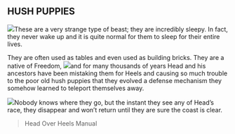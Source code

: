 ## HUSH PUPPIES

![](texture-hushPuppy?float-right)These are a very strange type of beast; they are incredibly 
sleepy. In fact, they never wake up and it is quite normal for them to sleep for 
their entire lives.

They are often used as tables and even used as building bricks. 
They are a native of Freedom, ![](texture-head_walking_right_2?clear-both)and for many thousands of years Head and his ancestors 
have been mistaking them for Heels and causing so much trouble to the poor old hush
puppies that they evolved a defense mechanism they somehow learned to teleport
themselves away.

![](texture-animated-bubbles_white?float-right&clear-both)Nobody knows where they go, but
the instant they see any of Head’s race, they disappear and won’t return until they are sure the coast is
clear.

> Head Over Heels Manual
